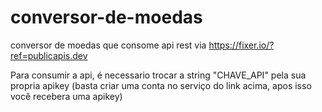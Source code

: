 # conversor-de-moedas
conversor de moedas que consome api rest via https://fixer.io/?ref=publicapis.dev

Para consumir a api, é necessario trocar a string "CHAVE_API" pela sua propria apikey (basta criar uma conta no serviço do link acima, apos isso você recebera uma apikey)
